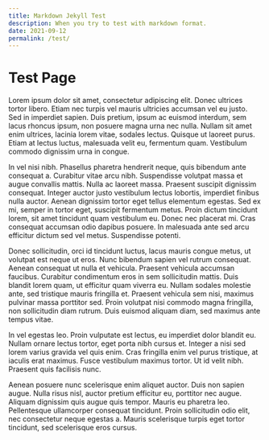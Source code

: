 ```yaml
---
title: Markdown Jekyll Test
description: When you try to test with markdown format.
date: 2021-09-12
permalink: /test/
---
```

# Test Page

Lorem ipsum dolor sit amet, consectetur adipiscing elit. Donec ultrices tortor
libero. Etiam nec turpis vel mauris ultricies accumsan vel eu justo. Sed in
imperdiet sapien. Duis pretium, ipsum ac euismod interdum, sem lacus rhoncus
ipsum, non posuere magna urna nec nulla. Nullam sit amet enim ultrices, lacinia
lorem vitae, sodales lectus. Quisque ut laoreet purus. Etiam at lectus luctus,
malesuada velit eu, fermentum quam. Vestibulum commodo dignissim urna in
congue.

In vel nisi nibh. Phasellus pharetra hendrerit neque, quis bibendum ante
consequat a. Curabitur vitae arcu nibh. Suspendisse volutpat massa et augue
convallis mattis. Nulla ac laoreet massa. Praesent suscipit dignissim
consequat. Integer auctor justo vestibulum lectus lobortis, imperdiet finibus
nulla auctor. Aenean dignissim tortor eget tellus elementum egestas. Sed ex mi,
semper in tortor eget, suscipit fermentum metus. Proin dictum tincidunt lorem,
sit amet tincidunt quam vestibulum eu. Donec nec placerat mi. Cras consequat
accumsan odio dapibus posuere. In malesuada ante sed arcu efficitur dictum sed
vel metus. Suspendisse potenti.

Donec sollicitudin, orci id tincidunt luctus, lacus mauris congue metus, ut
volutpat est neque ut eros. Nunc bibendum sapien vel rutrum consequat. Aenean
consequat ut nulla et vehicula. Praesent vehicula accumsan faucibus. Curabitur
condimentum eros in sem sollicitudin mattis. Duis blandit lorem quam, ut
efficitur quam viverra eu. Nullam sodales molestie ante, sed tristique mauris
fringilla et. Praesent vehicula sem nisi, maximus pulvinar massa porttitor sed.
Proin volutpat nisi commodo magna fringilla, non sollicitudin diam rutrum. Duis
euismod aliquam diam, sed maximus ante tempus vitae.

In vel egestas leo. Proin vulputate est lectus, eu imperdiet dolor blandit eu.
Nullam ornare lectus tortor, eget porta nibh cursus et. Integer a nisi sed
lorem varius gravida vel quis enim. Cras fringilla enim vel purus tristique, at
iaculis erat maximus. Fusce vestibulum maximus tortor. Ut id velit nibh.
Praesent quis facilisis nunc.

Aenean posuere nunc scelerisque enim aliquet auctor. Duis non sapien augue.
Nulla risus nisl, auctor pretium efficitur eu, porttitor nec augue. Aliquam
dignissim quis augue quis tempor. Mauris eu pharetra leo. Pellentesque
ullamcorper consequat tincidunt. Proin sollicitudin odio elit, nec consectetur
neque egestas a. Mauris scelerisque turpis eget tortor tincidunt, sed
scelerisque eros cursus.
